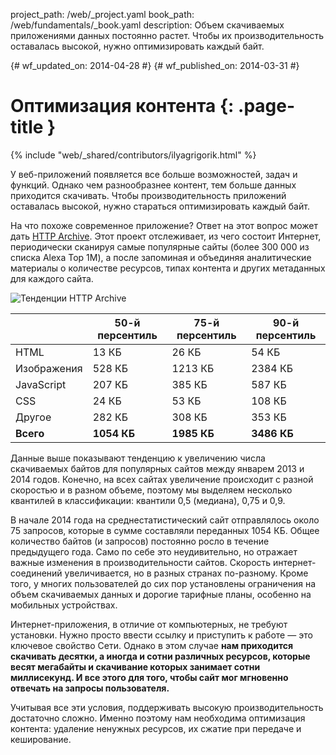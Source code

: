 project_path: /web/_project.yaml
book_path: /web/fundamentals/_book.yaml
description: Объем скачиваемых приложениями данных постоянно растет. Чтобы их производительность оставалась высокой, нужно оптимизировать каждый байт.

{# wf_updated_on: 2014-04-28 #}
{# wf_published_on: 2014-03-31 #}

# Оптимизация контента {: .page-title }

{% include "web/_shared/contributors/ilyagrigorik.html" %}



У веб-приложений появляется все больше возможностей, задач и функций. Однако чем разнообразнее контент, тем больше данных приходится скачивать. Чтобы производительность приложений оставалась высокой, нужно стараться оптимизировать каждый байт.


На что похоже современное приложение? Ответ на этот вопрос может дать [HTTP Archive](http://httparchive.org/). Этот проект отслеживает, из чего состоит Интернет, периодически сканируя самые популярные сайты (более 300 000 из списка Alexa Top 1M), а после запоминая и объединяя аналитические материалы о количестве ресурсов, типах контента и других метаданных для каждого сайта.

<img src="images/http-archive-trends.png" class="center" alt="Тенденции HTTP Archive">

<table>
<thead>
  <tr>
    <th></th>
    <th>50-й персентиль</th>
    <th>75-й персентиль</th>
    <th>90-й персентиль</th>
  </tr>
</thead>
<tr>
  <td data-th="тип">HTML</td>
  <td data-th="50%">13 КБ</td>
  <td data-th="75%">26 КБ</td>
  <td data-th="90%">54 КБ</td>
</tr>
<tr>
  <td data-th="тип">Изображения</td>
  <td data-th="50%">528 КБ</td>
  <td data-th="75%">1213 КБ</td>
  <td data-th="90%">2384 КБ</td>
</tr>
<tr>
  <td data-th="тип">JavaScript</td>
  <td data-th="50%">207 КБ</td>
  <td data-th="75%">385 КБ</td>
  <td data-th="90%">587 КБ</td>
</tr>
<tr>
  <td data-th="тип">CSS</td>
  <td data-th="50%">24 КБ</td>
  <td data-th="75%">53 КБ</td>
  <td data-th="90%">108 КБ</td>
</tr>
<tr>
  <td data-th="тип">Другое</td>
  <td data-th="50%">282 КБ</td>
  <td data-th="75%">308 КБ</td>
  <td data-th="90%">353 КБ</td>
</tr>
<tr>
  <td data-th="тип"><strong>Всего</strong></td>
  <td data-th="50%"><strong>1054 КБ</strong></td>
  <td data-th="75%"><strong>1985 КБ</strong></td>
  <td data-th="90%"><strong>3486 КБ</strong></td>
</tr>
</table>

Данные выше показывают тенденцию к увеличению числа скачиваемых байтов для популярных сайтов между январем 2013 и 2014 годов. Конечно, на всех сайтах увеличение происходит с разной скоростью и в разном объеме, поэтому мы выделяем несколько квантилей в классификации: квантили 0,5 (медиана), 0,75 и 0,9.

В начале 2014 года на среднестатистический сайт отправлялось около 75 запросов, которые в сумме составляли переданных 1054 КБ. Общее количество байтов (и запросов) постоянно росло в течение предыдущего года. Само по себе это неудивительно, но отражает важные изменения в производительности сайтов. Скорость интернет-соединений увеличивается, но в разных странах по-разному. Кроме того, у многих пользователей до сих пор установлены ограничения на объем скачиваемых данных и дорогие тарифные планы, особенно на мобильных устройствах.

Интернет-приложения, в отличие от компьютерных, не требуют установки. Нужно просто ввести ссылку и приступить к работе — это ключевое свойство Сети. Однако в этом случае **нам приходится скачивать десятки, а иногда и сотни различных ресурсов, которые весят мегабайты и скачивание которых занимает сотни миллисекунд. И все этого для того, чтобы сайт мог мгновенно отвечать на запросы пользователя.**

Учитывая все эти условия, поддерживать высокую производительность достаточно сложно. Именно поэтому нам необходима оптимизация контента: удаление ненужных ресурсов, их сжатие при передаче и кеширование.


